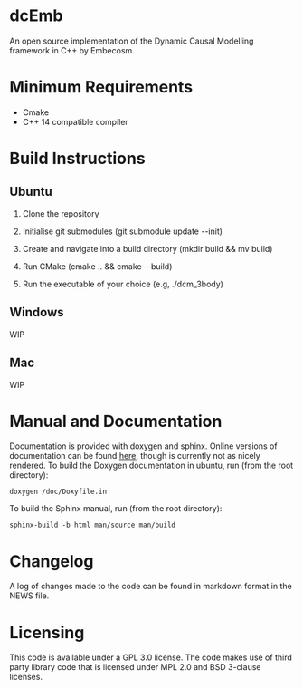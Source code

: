 # dcEmb
An open source implementation of the Dynamic Causal Modelling framework in C++
by Embecosm. 

# Minimum Requirements
- Cmake
- C++ 14 compatible compiler

# Build Instructions

## Ubuntu
1. Clone the repository

2. Initialise git submodules (git submodule update --init)

3. Create and navigate into a build directory (mkdir build && mv build)

4. Run CMake (cmake .. && cmake --build)

5. Run the executable of your choice (e.g, ./dcm_3body)

## Windows
WIP

## Mac
WIP

# Manual and Documentation
Documentation is provided with doxygen and sphinx. Online versions of
documentation can be found [here](https://embecosm.github.io/dcEmb_docs/),
though is currently not as nicely rendered. To build the Doxygen 
documentation in ubuntu, run (from the root directory):

    doxygen /doc/Doxyfile.in

To build the Sphinx manual, run (from the root directory):

    sphinx-build -b html man/source man/build

# Changelog
A log of changes made to the code can be found in markdown format in the NEWS
file.

# Licensing
This code is available under a GPL 3.0 license. The code makes use of third
party library code that is licensed under MPL 2.0 and BSD 3-clause licenses. 




